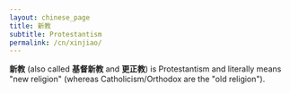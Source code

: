 ```yaml
---
layout: chinese_page
title: 新教
subtitle: Protestantism
permalink: /cn/xinjiao/
---
```


**新教** (also called **基督新教** and **更正教**) is Protestantism and literally means "new religion" (whereas Catholicism/Orthodox are the "old religion").